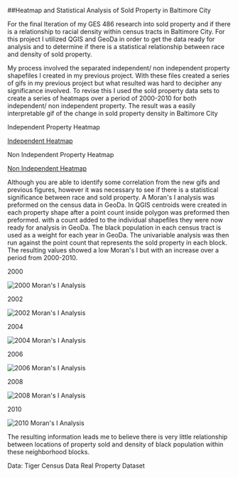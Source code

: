 ##Heatmap and Statistical Analysis of Sold Property in Baltimore City

For the final Iteration of my GES 486 research into sold property and if there
 is a relationship to racial density within census tracts in Baltimore City.
 For this project I utilized QGIS and GeoDa in order to get the data ready for 
 analysis and to determine if there is a statistical relationship between race
  and density of sold property.

  My process involved the separated independent/ non independent property shapefiles
  I created in my previous project. With these files created a series of gifs in my 
  previous project but what resulted was hard to decipher any significance involved.
  To revise this I used the sold property data sets to create a series of heatmaps
  over a period of 2000-2010 for both independent/ non independent property. The result 
  was a easily interpretable gif of the change in sold property density in Baltimore City


  Independent Property Heatmap

 [Independent Heatmap](https://i.imgur.com/CdEAEI2.gifv)

  Non Independent Property Heatmap

  [Non Independent Heatmap](https://i.imgur.com/dQ25zSR.gifv)


  Although you are able to identify some correlation from the new gifs and previous 
  figures, however it was necessary to see if there is a statistical significance between
  race and sold property. A Moran's I analysis was preformed on the census data in GeoDa. In QGIS
  centroids were created in each property shape after a point count inside polygon 
  was preformed then preformed. with a count added to the individual shapefiles they were now ready
  for analysis in GeoDa. The black population in each census tract is used as a weight for each year in GeoDa.
  The univariable analysis was then run against the point count that represents the sold property in each 
  block. The resulting values showed a low Moran's I but with an increase over a period 
  from 2000-2010.

  2000

  ![2000 Moran's I Analysis](https://i.imgur.com/NW7NhBW.png)

  2002

  ![2002 Moran's I Analysis](https://i.imgur.com/lxB2An0.png)

  2004

  ![2004 Moran's I Analysis](https://i.imgur.com/umxeUSj.png)

  2006

  ![2006 Moran's I Analysis](https://i.imgur.com/tfV8PNi.png)

  2008

  ![2008 Moran's I Analysis](https://i.imgur.com/4CJVyvk.png)

  2010

  ![2010 Moran's I Analysis](https://i.imgur.com/32WNkKd.png)

  The resulting information leads me to believe there is very little relationship
  between locations of property sold and density of black population within these
  neighborhood blocks.


  Data:
  Tiger Census Data
  Real Property Dataset
  
